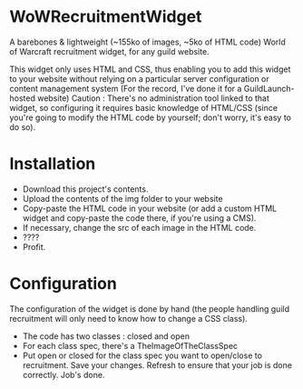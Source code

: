 # WoWRecruitmentWidget
A barebones & lightweight (~155ko of images, ~5ko of HTML code) World of Warcraft recruitment widget, for any guild website.

This widget only uses HTML and CSS, thus enabling you to add this widget to your website without relying on a particular server configuration or content management system (For the record, I've done it for a GuildLaunch-hosted website)
Caution : There's no administration tool linked to that widget, so configuring it requires basic knowledge of HTML/CSS (since you're going to modify the HTML code by yourself; don't worry, it's easy to do so).

# Installation
- Download this project's contents.
- Upload the contents of the img folder to your website
- Copy-paste the HTML code in your website (or add a custom HTML widget and copy-paste the code there, if you're using a CMS).
- If necessary, change the src of each image in the HTML code.
- ????
- Profit.

# Configuration
The configuration of the widget is done by hand (the people handling guild recruitment will only need to know how to change a CSS class).
- The code has two classes : closed and open
- For each class spec, there's a <td class="open|closed">TheImageOfTheClassSpec</td>
- Put open or closed for the class spec you want to open/close to recruitment. Save your changes. Refresh to ensure that your job is done correctly. Job's done.
